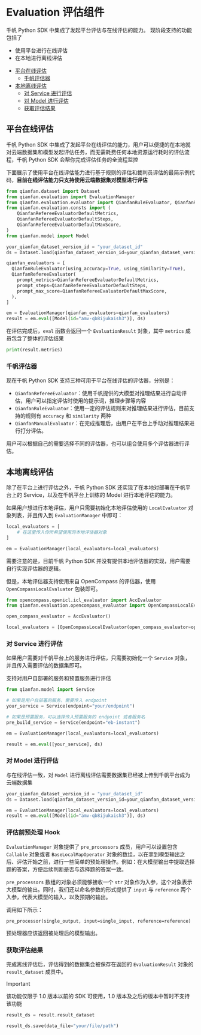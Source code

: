# Evaluation 评估组件

千帆 Python SDK 中集成了发起平台评估与在线评估的能力。
现阶段支持的功能包括了
+ 使用平台进行在线评估
+ 在本地进行离线评估


* [平台在线评估](#平台在线评估)
  + [千帆评估器](#千帆评估器)
* [本地离线评估](#本地离线评估)
  + [对 Service 进行评估](#对-service-进行评估)
  + [对 Model 进行评估](#对-model-进行评估)
  + [获取评估结果](#获取评估结果)

## 平台在线评估

千帆 Python SDK 中集成了发起平台在线评估的能力，用户可以便捷的在本地就对云端数据集和模型发起评估任务，而无需耗费任何本地资源运行耗时的评估流程，千帆 Python SDK 会帮你完成评估任务的全流程监控

下面展示了使用平台在线评估能力进行基于规则的评估和裁判员评估的最简示例代码，**目前在线评估能力只支持使用云端数据集对模型进行评估**

```python
from qianfan.dataset import Dataset
from qianfan.evaluation import EvaluationManager
from qianfan.evaluation.evaluator import QianfanRuleEvaluator, QianfanRefereeEvaluator
from qianfan.evaluation.consts import (
    QianfanRefereeEvaluatorDefaultMetrics,
    QianfanRefereeEvaluatorDefaultSteps,
    QianfanRefereeEvaluatorDefaultMaxScore,
)
from qianfan.model import Model

your_qianfan_dataset_version_id = "your_dataset_id"
ds = Dataset.load(qianfan_dataset_version_id=your_qianfan_dataset_version_id)

qianfan_evaluators = [
  QianfanRuleEvaluator(using_accuracy=True, using_similarity=True),
  QianfanRefereeEvaluator(
    prompt_metrics=QianfanRefereeEvaluatorDefaultMetrics,
    prompt_steps=QianfanRefereeEvaluatorDefaultSteps,
    prompt_max_score=QianfanRefereeEvaluatorDefaultMaxScore,
  ),
]

em = EvaluationManager(qianfan_evaluators=qianfan_evaluators)
result = em.eval([Model(id="amv-qb8ijukaish3")], ds)
```

在评估完成后，`eval` 函数会返回一个 `EvaluationResult` 对象，其中 `metrics` 成员包含了整体的评估结果

```python
print(result.metrics)
```

### 千帆评估器

现在千帆 Python SDK 支持三种可用于平台在线评估的评估器，分别是：

+ `QianfanRefereeEvaluator`：使用千帆提供的大模型对推理结果进行自动评估，用户可以指定评估时使用的提示词，推理步骤等内容
+ `QianfanRuleEvaluator`：使用一定的评估规则来对推理结果进行评估，目前支持的规则有 `accuracy` 和 `similarity` 两种
+ `QianfanManualEvaluator`：在完成推理后，由用户在平台上手动对推理结果进行打分评估。

用户可以根据自己的需要选择不同的评估器，也可以组合使用多个评估器进行评估。

## 本地离线评估

除了在平台上进行评估之外，千帆 Python SDK 还实现了在本地对部署在千帆平台上的 Service，以及在千帆平台上训练的 Model 进行本地评估的能力。

如果用户想进行本地评估，用户只需要初始化本地评估使用的 `LocalEvaluator` 对象列表，并且传入到 `EvaluationManager` 中即可：

```python
local_evaluators = [
    # 在这里传入你所希望使用的本地评估器对象
]

em = EvaluationManager(local_evaluators=local_evaluators)
```

需要注意的是，目前千帆 Python SDK 并没有提供本地评估器的实现，用户需要自行实现评估器的逻辑。

但是，本地评估器支持使用来自 OpenCompass 的评估器，使用 `OpenCompassLocalEvaluator` 包装即可。

```python
from opencompass.openicl.icl_evaluator import AccEvaluator
from qianfan.evaluation.opencompass_evaluator import OpenCompassLocalEvaluator

open_compass_evaluator = AccEvaluator()

local_evaluators = [OpenCompassLocalEvaluator(open_compass_evaluator=open_compass_evaluator)]
```

### 对 Service 进行评估

如果用户需要对千帆平台上的服务进行评估，只需要初始化一个 `Service` 对象，并且传入需要评估的数据集即可。

支持对用户自部署的服务和预置服务进行评估

```python
from qianfan.model import Service

# 如果是用户自部署的服务，需要传入 endpoint
your_service = Service(endpoint="your/endpoint")

# 如果是预置服务，可以选择传入预置服务的 endpoint 或者服务名
pre_build_service = Service(endpoint="eb-instant")

em = EvaluationManager(local_evaluators=local_evaluators)

result = em.eval([your_service], ds)
```

### 对 Model 进行评估

与在线评估一致，对 `Model` 进行离线评估需要数据集已经被上传到千帆平台成为云端数据集

```python
your_qianfan_dataset_version_id = "your_dataset_id"
ds = Dataset.load(qianfan_dataset_version_id=your_qianfan_dataset_version_id)

em = EvaluationManager(local_evaluators=local_evaluators)
result = em.eval([Model(id="amv-qb8ijukaish3")], ds)
```

### 评估前预处理 Hook

`EvaluationManager` 对象提供了 `pre_processors` 成员，用户可以设置包含 `Callable` 对象或者 `BaseLocalMapOperator` 对象的数组，以在拿到模型输出之后、评估开始之前，进行一些简单的预处理操作。例如：在大模型输出中提取选择题的答案，方便后续判断是否与选择题的答案一致。

`pre_processors` 数组的对象必须能够接收一个 `str` 对象作为入参，这个对象表示大模型的输出。同时，我们还以命名参数的形式提供了 `input` 与 `reference` 两个入参，代表大模型的输入，以及预期的输出。

调用如下所示：

`pre_processor(single_output, input=single_input, reference=reference)`

预处理器应该返回被处理后的模型输出。

### 获取评估结果

完成离线评估后，评估得到的数据集会被保存在返回的 `EvaluationResult` 对象的 `result_dataset` 成员中。

> [!IMPORTANT]
> 
> 该功能仅限于 1.0 版本以前的 SDK 可使用，1.0 版本及之后的版本中暂时不支持该功能

```python
result_ds = result.result_dataset

result_ds.save(data_file="your/file/path")
```